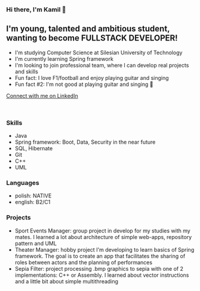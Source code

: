 ### Hi there, I'm Kamil 👋

## I'm young, talented and ambitious student, wanting to become FULLSTACK DEVELOPER!
- I'm studying Computer Science at Silesian University of Technology
- I'm currently learning Spring framework
- I'm looking to join professional team, where I can develop real projects and skills
- Fun fact: I love F1/football and enjoy playing guitar and singing
- Fun fact #2: I'm not good at playing guitar and singing 🤣

[Connect with me on LinkedIn](https://www.linkedin.com/in/k-musialowski)

<br/>

### Skills

- Java
- Spring framework: Boot, Data, Security in the near future
- SQL, Hibernate
- Git
- C++
- UML

### Languages

- polish: NATIVE
- english: B2/C1

### Projects

- Sport Events Manager: group project in develop for my studies with my mates. I learned a lot about architecture of simple web-apps, repository pattern and UML
- Theater Manager: hobby project I'm developing to learn basics of Spring framework. The goal is to create an app that facilitates the sharing of roles between actors and the planning of performances
- Sepia Filter: project processing .bmp graphics to sepia with one of 2 implementations: C++ or Assembly. I learned about vector instructions and a little bit about simple multithreading
